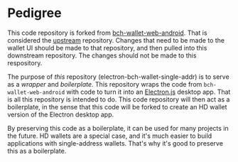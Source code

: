 # Pedigree

This code repository is forked from [bch-wallet-web-android](https://github.com/Permissionless-Software-Foundation/bch-wallet-web3-android). That is considered the [upstream](https://www.javatpoint.com/git-upstream-and-downstream) repository. Changes that need to be made to the wallet UI should be made to that repository, and then pulled into this downstream repository. The changes should not be made to this respository.

The purpose of *this* repository (electron-bch-wallet-single-addr) is to serve as a *wrapper* and *boilerplate*. This repository wraps the code from `bch-wallet-web-android` with code to turn it into an [Electron.js](https://www.electronjs.org/) desktop app. That is all this repository is intended to do. This code repository will then act as a boilerplate, in the sense that this code will be forked to create an HD wallet version of the Electron desktop app.

By preserving this code as a boilerplate, it can be used for many projects in the future. HD wallets are a special case, and it's much easier to build applications with single-address wallets. That's why it's good to preserve this as a boilerplate.
